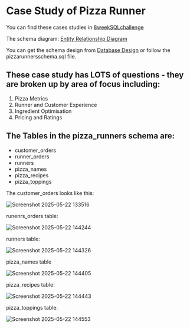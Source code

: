 # **Case Study of Pizza Runner**

You can find these cases studies in [8weekSQLchallenge](https://8weeksqlchallenge.com/)

The schema diagram: [Entity Relationship Diagram](https://dbdiagram.io/d/Pizza-Runner-5f3e085ccf48a141ff558487?utm_source=dbdiagram_embed&utm_medium=bottom_open)

You can get the schema design from [Database Design](https://www.db-fiddle.com/f/7VcQKQwsS3CTkGRFG7vu98/65) 
or follow the pizzarunnersschema.sql file.

                                                
## **These case study has LOTS of questions - they are broken up by area of focus including:**

1. Pizza Metrics
2. Runner and Customer Experience
3. Ingredient Optimisation
4. Pricing and Ratings

## **The Tables in the pizza_runners schema are:**
* customer_orders
* runner_orders
* runners
* pizza_names
* pizza_recipes
* pizza_toppings

The customer_orders looks like this:

![Screenshot 2025-05-22 133516](https://github.com/user-attachments/assets/ee103597-1c16-4df9-8297-2170cb5b6cb5)

runenrs_orders table:

![Screenshot 2025-05-22 144244](https://github.com/user-attachments/assets/4ad549c2-0e9a-4faa-a30c-da4b547386ee)

runners table:

![Screenshot 2025-05-22 144326](https://github.com/user-attachments/assets/a739c882-7056-42b3-ab49-7060bd08e80c)

pizza_names table

![Screenshot 2025-05-22 144405](https://github.com/user-attachments/assets/dd67e039-3f45-4e06-b87b-e95d877ec06e)

pizza_recipes table:

![Screenshot 2025-05-22 144443](https://github.com/user-attachments/assets/0224314b-5488-48ea-ad5e-d94ce4334771)

pizza_toppings table:

![Screenshot 2025-05-22 144553](https://github.com/user-attachments/assets/cd92f14c-df43-442e-8634-987acb30599b)



   





